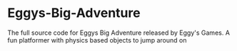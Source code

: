 # Eggys-Big-Adventure
 The full source code for Eggys Big Adventure released by Eggy's Games. A fun platformer with physics based objects to jump around on
